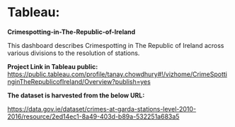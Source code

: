 # Tableau:

**Crimespotting-in-The-Republic-of-Ireland**

This dashboard describes Crimespotting in The Republic of Ireland across various divisions to the resolution of stations.

**Project Link in Tableau public:** 
https://public.tableau.com/profile/tanay.chowdhury#!/vizhome/CrimeSpottinginTheRepublicofIreland/Overview?publish=yes

**The dataset is harvested from the below URL:** 

https://data.gov.ie/dataset/crimes-at-garda-stations-level-2010-2016/resource/2ed14ec1-8a49-403d-b89a-532251a683a5
